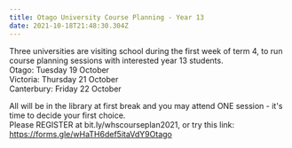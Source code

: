 ```yaml
---
title: Otago University Course Planning - Year 13
date: 2021-10-18T21:48:30.304Z
---
```

Three universities are visiting school during the first week of term 4, to run course planning sessions with interested year 13 students.  
Otago: Tuesday 19 October  
Victoria: Thursday 21 October  
Canterbury: Friday 22 October  

All will be in the library at first break and you may attend ONE session - it's time to decide your first choice.  
Please REGISTER at bit.ly/whscourseplan2021,
or try this link: https://forms.gle/wHaTH6def5itaVdY9Otago 